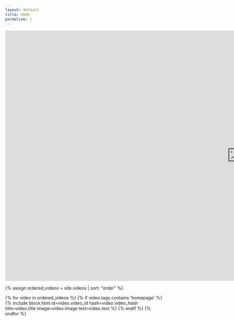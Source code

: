 ```yaml
---
layout: default
title: Home
permalink: /
---
```


<div class="embed-container">
    <iframe 
        src="https://player.vimeo.com/video/699728566?h=a6862acbe1&&autoplay=1&color=000000&title=0&byline=0&portrait=0&progress_bar=0&muted=1" 
        width="1500" 
        height="800" 
        frameborder="0" 
        allow="autoplay; fullscreen; picture-in-picture" 
        allowfullscreen 
        class="main-video"
        title="showreel video">
    </iframe>
</div>

{% assign ordered_videos = site.videos | sort: "order" %}
<div class="gallery gallery-home">
    {% for video in ordered_videos %}
        {% if video.tags contains 'homepage' %}
            {% include block.html id=video.video_id hash=video.video_hash title=video.title image=video.image text=video.text %}
        {% endif %}
    {% endfor %}
</div>